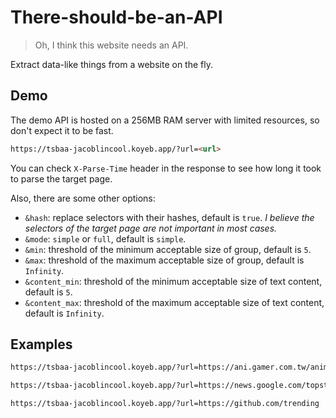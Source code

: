 # There-should-be-an-API

> Oh, I think this website needs an API.

Extract data-like things from a website on the fly.

## Demo

The demo API is hosted on a 256MB RAM server with limited resources, so don't expect it to be fast.

```md
https://tsbaa-jacoblincool.koyeb.app/?url=<url>
```

You can check `X-Parse-Time` header in the response to see how long it took to parse the target page.

Also, there are some other options:

- `&hash`: replace selectors with their hashes, default is `true`. _I believe the selectors of the target page are not important in most cases._
- `&mode`: `simple` or `full`, default is `simple`.
- `&min`: threshold of the minimum acceptable size of group, default is `5`.
- `&max`: threshold of the maximum acceptable size of group, default is `Infinity`.
- `&content_min`: threshold of the minimum acceptable size of text content, default is `5`.
- `&content_max`: threshold of the maximum acceptable size of text content, default is `Infinity`.

## Examples

```md
https://tsbaa-jacoblincool.koyeb.app/?url=https://ani.gamer.com.tw/animeList.php
```

```md
https://tsbaa-jacoblincool.koyeb.app/?url=https://news.google.com/topstories
```

```md
https://tsbaa-jacoblincool.koyeb.app/?url=https://github.com/trending
```
